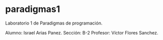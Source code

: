 # paradigmas1
Laboratorio 1 de Paradigmas de programación.

Alumno: Israel Arias Panez.
Sección: B-2
Profesor: Víctor Flores Sanchez.
